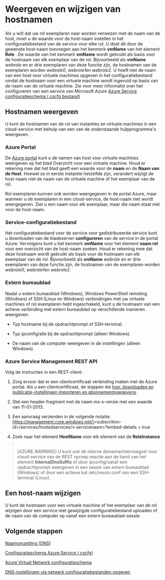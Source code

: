 <properties 
   pageTitle="Weergeven en wijzigen van hostnamen | Microsoft Azure"
   description="Het weergeven en wijzigen van hostnamen voor Azure virtuele machines, web en rollen van de werknemer voor naamomzetting"
   services="virtual-network"
   documentationCenter="na"
   authors="jimdial"
   manager="carmonm"
   editor="tysonn" />
<tags 
   ms.service="virtual-network"
   ms.devlang="na"
   ms.topic="article"
   ms.tgt_pltfrm="na"
   ms.workload="infrastructure-services"
   ms.date="04/27/2016"
   ms.author="jdial" />

# <a name="viewing-and-modifying-hostnames"></a>Weergeven en wijzigen van hostnamen

Als u wilt dat uw rol exemplaren naar worden verwezen met de naam van de host, moet u de waarde voor de host-naam instellen in het configuratiebestand van de service voor elke rol. U doet dit door de gewenste host-naam toevoegen aan het kenmerk **vmName** van het element **Role** . De waarde van het kenmerk **vmName** wordt gebruikt als basis voor de hostnaam van elk exemplaar van de rol. Bijvoorbeeld als **vmName** *webrole* en er drie exemplaren van deze functie zijn, de hostnamen van de exemplaren worden *webrole0*, *webrole1*en *webrole2*. U hoeft niet de naam van een host voor virtuele machines opgeven in het configuratiebestand omdat de hostnaam voor een virtuele machine wordt ingevuld op basis van de naam van de virtuele machine. Zie voor meer informatie over het configureren van een service van Microsoft Azure [Azure Service configuratieschema (.cscfg bestand)](https://msdn.microsoft.com/library/azure/ee758710.aspx)

## <a name="viewing-hostnames"></a>Hostnamen weergeven

U kunt de hostnamen van de rol van instanties en virtuele machines in een cloud-service met behulp van een van de onderstaande hulpprogramma's weergeven.

### <a name="azure-portal"></a>Azure Portal

De [Azure portal](http://portal.azure.com) kunt u de namen van host voor virtuele machines weergeven op het blad Overzicht voor een virtuele machine. Houd er rekening mee dat het blad geeft een waarde voor de **naam** en de **Naam van de Host**. Hoewel ze in eerste instantie hetzelfde zijn, verandert wijzigt de host-naam niet de naam van de virtuele machine of het exemplaar van de rol.

Rol exemplaren kunnen ook worden weergegeven in de portal Azure, maar wanneer u de exemplaren in een cloud-service, de host-naam niet wordt weergegeven. Ziet u een naam voor elk exemplaar, maar die naam staat niet voor de host-naam.

### <a name="service-configuration-file"></a>Service-configuratiebestand

Het configuratiebestand voor de service voor gedistribueerde service kunt u downloaden van de bladeserver **configureren** van de service in de portal Azure. Vervolgens kunt u het kenmerk **vmName** voor het element **naam rol** voor een overzicht van de host-naam zoeken. Houd er rekening mee dat deze hostnaam wordt gebruikt als basis voor de hostnaam van elk exemplaar van de rol. Bijvoorbeeld als **vmName** *webrole* en er drie exemplaren van deze functie zijn, de hostnamen van de exemplaren worden *webrole0*, *webrole1*en *webrole2*.

### <a name="remote-desktop"></a>Extern bureaublad

Nadat u extern bureaublad (Windows), Windows PowerShell remoting (Windows) of SSH (Linux en Windows) verbindingen met uw virtuele machines of rol exemplaren hebt ingeschakeld, kunt u de hostnaam van een actieve verbinding met extern bureaublad op verschillende manieren weergeven:

- Typ hostname bij de opdrachtprompt of SSH-terminal.

- Typ ipconfig/alle bij de opdrachtprompt (alleen Windows).

- De naam van de computer weergeven in de instellingen (alleen Windows).

### <a name="azure-service-management-rest-api"></a>Azure Service Management REST API

Volg de instructies in een REST-client:

1. Zorg ervoor dat er een clientcertificaat verbinding maken met de Azure portal. Als u een clientcertificaat, de stappen die [hoe: downloaden en publicatie-instellingen importeren en abonnementsgegevens](https://msdn.microsoft.com/library/dn385850.aspx). 

1. Stel een header-fragment met de naam ms-x-versie met een waarde van 11-01-2013.

1. Een aanvraag verzenden in de volgende notatie: https://management.core.windows.net/\<subscrition-id\>/services/hostedservices/\<-servicenaam\>?embed-details = true

1. Zoek naar het element **HostName** voor elk element van de **RoleInstance** .

>[AZURE.WARNING] U kunt ook de interne domeinachtervoegsel voor cloud-service van de REST oproep reactie aan de hand van het element **InternalDnsSuffix** of door ipconfig/vanaf een opdrachtprompt weergeven in een sessie van extern bureaublad (Windows) of door een actieve kat /etc/resolv.conf van een SSH-terminal (Linux).

## <a name="modifying-a-hostname"></a>Een host-naam wijzigen

U kunt de hostnaam voor een virtuele machine of het exemplaar van de rol wijzigen door een service met gewijzigde configuratiebestand uploaden of de naam van de computer op vanaf een extern bureaublad-sessie.

## <a name="next-steps"></a>Volgende stappen

[Naamomzetting (DNS)](virtual-networks-name-resolution-for-vms-and-role-instances.md)

[Configuratieschema Azure Service (.cscfg)](https://msdn.microsoft.com/library/windowsazure/ee758710.aspx)

[Azure Virtual Network configuratieschema](http://go.microsoft.com/fwlink/?LinkId=248093)

[DNS-instellingen via netwerk configuratiebestanden opgeven](virtual-networks-specifying-a-dns-settings-in-a-virtual-network-configuration-file.md)
